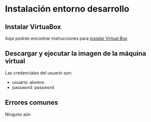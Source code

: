 # Instalación entorno desarrollo

## Instalar VirtuaBox

Aquí podrán encontrar instrucciones para [instalar Virtual Box](https://www.virtualbox.org/manual/ch01.html#intro-installing)
## Descargar y ejecutar la imagen de la máquina virtual

Las credenciales del usuario son:
- usuario: alumno
- password: password

## Errores comunes

Ninguno aún
